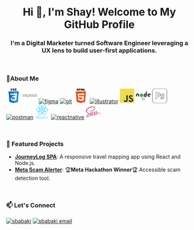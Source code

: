 <div>
  <h1 align="center">Hi 👋, I'm Shay! Welcome to My GitHub Profile</h1>
  <h3 align="center">I'm a Digital Marketer turned Software Engineer leveraging a UX lens to build user-first applications.</h3>
</div>
<br>
<div>
 <h3>🌱About Me</h3>
 <p align="left>
  
My journey started in marketing and evolved through communications and digital marketing before finding my passion for software engineering.
A self-starter, I run a small freelance business offering digital marketing services for clients in guest experience, finance, and SaaS. I've now expanded my scope of services to include web development by to blending my marketing expertise with my technical skills to deliver user-centric results.

I’m passionate about creating simple, intuitive designs and programs, and I enjoy working with others where we can share laughs and ideas. When I’m not coding or learning something new, you can find me enjoying the outdoors, camping, reading, or traveling. 

Hardworking yet grounded, I value the simple joys in life while maintaining an unquenchable thirst for growth. Let’s connect!
  </p>
</div>
<br>
<div>
  <h3>🛠 Languages and Tools</h3> 
  <p align="left">
    <a href="https://www.w3schools.com/css/" target="_blank" rel="noreferrer"><img src="https://raw.githubusercontent.com/devicons/devicon/master/icons/css3/css3-original-wordmark.svg" alt="css3" width="40" height="40"/></a>
    <a href="https://expressjs.com" target="_blank" rel="noreferrer"><img src="https://raw.githubusercontent.com/devicons/devicon/master/icons/express/express-original-wordmark.svg" alt="express" width="40" height="40"/></a>
    <a href="https://www.figma.com/" target="_blank" rel="noreferrer"><img src="https://www.vectorlogo.zone/logos/figma/figma-icon.svg" alt="figma" width="40" height="40"/></a>
    <a href="https://git-scm.com/" target="_blank" rel="noreferrer"><img src="https://www.vectorlogo.zone/logos/git-scm/git-scm-icon.svg" alt="git" width="40" height="40"/></a>
    <a href="https://www.w3.org/html/" target="_blank" rel="noreferrer"><img src="https://raw.githubusercontent.com/devicons/devicon/master/icons/html5/html5-original-wordmark.svg" alt="html5" width="40" height="40"/></a>
    <a href="https://www.adobe.com/in/products/illustrator.html" target="_blank" rel="noreferrer"><img src="https://www.vectorlogo.zone/logos/adobe_illustrator/adobe_illustrator-icon.svg" alt="illustrator" width="40" height="40"/></a>
    <a href="https://developer.mozilla.org/en-US/docs/Web/JavaScript" target="_blank" rel="noreferrer"><img src="https://raw.githubusercontent.com/devicons/devicon/master/icons/javascript/javascript-original.svg" alt="javascript" width="40" height="40"/></a>
    <a href="https://nodejs.org" target="_blank" rel="noreferrer"><img src="https://raw.githubusercontent.com/devicons/devicon/master/icons/nodejs/nodejs-original-wordmark.svg" alt="nodejs" width="40" height="40"/></a>
    <a href="https://www.photoshop.com/en" target="_blank" rel="noreferrer"><img src="https://raw.githubusercontent.com/devicons/devicon/master/icons/photoshop/photoshop-line.svg" alt="photoshop" width="40" height="40"/></a>
    <a href="https://postman.com" target="_blank" rel="noreferrer"><img src="https://www.vectorlogo.zone/logos/getpostman/getpostman-icon.svg" alt="postman" width="40" height="40"/></a>
    <a href="https://reactjs.org/" target="_blank" rel="noreferrer"><img src="https://raw.githubusercontent.com/devicons/devicon/master/icons/react/react-original-wordmark.svg" alt="react" width="40" height="40"/></a>
    <a href="https://reactnative.dev/" target="_blank" rel="noreferrer"><img src="https://reactnative.dev/img/header_logo.svg" alt="reactnative" width="40" height="40"/></a>
    <a href="https://sass-lang.com" target="_blank" rel="noreferrer"><img src="https://raw.githubusercontent.com/devicons/devicon/master/icons/sass/sass-original.svg" alt="sass" width="40" height="40"/></a>
  </p>
</div>
<br>
<div>
  <h3>🌟 Featured Projects</h3>
  <ul>
    <li>
      <a href="https://github.com/sbabaki/JourneyLog" target="_blank"><strong>JourneyLog SPA</strong></a>: A responsive travel mapping app using React and Node.js.
    </li>
    <li>
      <a href="https://github.com/sbabaki/MetaScamAlerter" target="_blank"><strong>Meta Scam Alerter</strong></a>: 🏆<b>Meta Hackathon Winner</b>🏆 Accessible scam detection tool.
    </li>
  </ul>
</div>
<br>
<h3>📫 Let's Connect</h3>
<p align="left">
  <a href="https://linkedin.com/in/shaybabaki" target="blank"><img align="center" src="https://raw.githubusercontent.com/rahuldkjain/github-profile-readme-generator/master/src/images/icons/Social/linked-in-alt.svg" alt="sbabaki" height="30" width="40"/></a>
  <a href="mailto:shaybabakidigital@gmail.com" target="blank"><img align="center" src="https://img.icons8.com/?id=X0mEIh0RyDdL" alt="sbabaki email"/></a>
</p>
